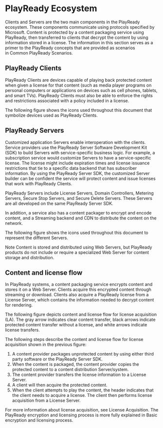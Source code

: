 # PlayReady Ecosystem

Clients and Servers are the two main components in the PlayReady ecosystem. These components communicate using protocols specified by Microsoft. Content is protected by a content packaging service using PlayReady, then transferred to clients that decrypt the content by using information stored in a license. The information in this section serves as a primer to the PlayReady concepts that are provided as scenarios in Common PlayReady Scenarios.

## PlayReady Clients
PlayReady Clients are devices capable of playing back protected content when given a license for that content (such as media player programs on personal computers or applications on devices such as cell phones, tablets, and smart TVs). PlayReady Clients must also be able to enforce the rights and restrictions associated with a policy included in a license.

The following figure shows the icons used throughout this document that symbolize devices used as PlayReady Clients.

## PlayReady Servers
Customized application Servers enable interoperation with the clients. Service providers use the PlayReady Server Software Development Kit (SDK) to build Servers with service-specific business logic. For example, a subscription service would customize Servers to have a service-specific license. The license might include expiration times and license issuance restrictions that tie to a specific data backend that has subscriber information. By using the PlayReady Server SDK, the customized Server builder can be confident the service will protect content and issue licenses that work with PlayReady Clients.

PlayReady Servers include License Servers, Domain Controllers, Metering Servers, Secure Stop Servers, and Secure Delete Servers. These Servers are all developed on the same PlayReady Server SDK.

In addition, a service also has a content packager to encrypt and encode content, and a Streaming backend and CDN to distribute the content on the network.

The following figure shows the icons used throughout this document to represent the different Servers.

Note
Content is stored and distributed using Web Servers, but PlayReady products do not include or require a specialized Web Server for content storage and distribution.

## Content and license flow
In PlayReady systems, a content packaging service encrypts content and stores it on a Web Server. Clients acquire this encrypted content through streaming or download. Clients also acquire a PlayReady license from a License Server, which contains the information needed to decrypt content for rendering.

The following figure depicts content and license flow for license acquisition (LA). The gray arrow indicates clear content transfer, black arrows indicate protected content transfer without a license, and white arrows indicate license transfers.

The following steps describe the content and license flow for license acquisition shown in the previous figure:

1. 	A content provider packages unprotected content by using either third party software or the PlayReady Server SDK.
2. When the content is packaged, the content provider copies the protected content to a content distribution Server/system.
3. The content provider transfers the license information to a License Server.
4. A client will then acquire the protected content.
5. When the client attempts to play the content, the header indicates that the client needs to acquire a license. The client then performs license acquisition from a License Server.

For more information about license acquisition, see License Acquisition.
The PlayReady encryption and licensing process is more fully explained in Basic encryption and licensing process.

